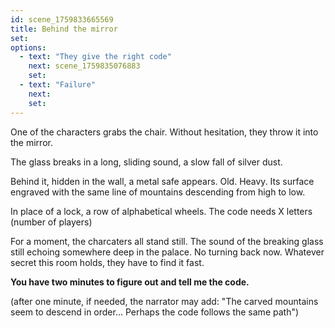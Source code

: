 ```yaml
---
id: scene_1759833665569
title: Behind the mirror
set:
options:
  - text: "They give the right code"
    next: scene_1759835076883
    set:
  - text: "Failure"
    next: 
    set:
---
```


One of the characters grabs the chair.
Without hesitation, they throw it into the mirror.

The glass breaks in a long, sliding sound, a slow fall of silver dust.

Behind it, hidden in the wall, a metal safe appears.
Old. Heavy. Its surface engraved with the same line of mountains descending from high to low.

In place of a lock, a row of alphabetical wheels.
The code needs X letters (number of players)

For a moment, the charcaters all stand still.
The sound of the breaking glass still echoing somewhere deep in the palace.
No turning back now.
Whatever secret this room holds, they have to find it fast. 

**You have two minutes to figure out and tell me the code.**

(after one minute, if needed, the narrator may add: "The carved mountains seem to descend in order...  Perhaps the code follows the same path")
